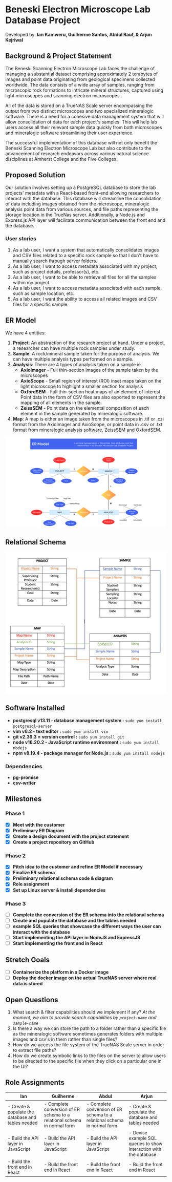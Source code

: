 # **Beneski Electron Microscope Lab Database Project**
Developed by: **Ian Kamweru, Guilherme Santos, Abdul Rauf, & Arjun Kejriwal**

## **Background & Project Statement**
The Beneski Scanning Electron Microscope Lab faces the challenge of managing a substantial dataset comprising approximately 2 terabytes of images and point data originating from geological specimens collected worldwide. The data consists of a wide array of samples, ranging from microscopic rock formations to intricate mineral structures, captured using light microscopes and scanning electron microscopes. 

All of the data is stored on a TrueNAS Scale server encompassing the output from two distinct microscopes and two specialized mineralogic software. There is a need for a cohesive data management system that will allow consolidation of data for each project's samples. This will help lab users access all their relevant sample data quickly from both microscopes and mineralogic software streamlining their user experience.

The successful implementation of this database will not only benefit the Beneski Scanning Electron Microscope Lab but also contribute to the advancement of research endeavors across various natural science disciplines at Amherst College and the Five Colleges.

## **Proposed Solution**
Our solution involves setting up a PostgreSQL database to store the lab projects' metadata with a React-based front-end allowing researchers to interact with the database. This database will streamline the consolidation of data including images obtained from the microscope, mineralogic analysis point data from various sources, and file paths representing the storage location in the TrueNas server. Additionally, a Node.js and Express.js API layer will facilitate communication between the front end and the database.

### User stories
1. As a lab user, I want a system that automatically consolidates images and CSV files related to a specific rock sample so that I don't have to manually search through server folders.
2. As a lab user, I want to access metadata associated with my project, such as project details, professor(s), etc.
3. As a lab user, I want to be able to retrieve all files for all the samples within my project.
4. As a lab user, I want to access metadata associated with each sample, such as sample location, etc.
5. As a lab user, I want the ability to access all related images and CSV files for a specific sample.

## **ER Model**
We have 4 entities:

1. **Project**: An abstraction of the research project at hand. Under a project, a researcher can have multiple rock samples under study.
2. **Sample**: A rock/mineral sample taken for the purpose of analysis. We can have multiple analysis types performed on a sample.
3. **Analysis**: There are 4 types of analysis taken on a sample ie 
    - **AxioImager** - Full thin-section images of the sample taken by the microscopes
    - **AxioScope** - Small region of interest (ROI) inset maps taken on the light microscope to highlight a smaller section for analysis
    - **OxfordSEM** - Full thin-section heat maps of an element of interest. Point data in the form of CSV files are also exported to represent the mapping of all elements in the sample.
    - **ZeissSEM** - Point data on the elemental composition of each element in the sample generated by mineralogic software.
4. **Map**: A map is either an image taken from the microscopes in .tif or .czi format from the AxioImager and AxioScope, or point data in .csv or .txt format from mineralogic analysis software, ZeissSEM and OxfordSEM.

![ER Model](https://github.com/IanKamweru/Electron-Microscope-Lab-DB/blob/085ba2448c2d384b9052d7c9836188a8264c3470/Current%20E-R%20Model.png)

## Relational Schema

![Relational Schema](https://github.com/IanKamweru/Electron-Microscope-Lab-DB/blob/027a8a74c870d504767cd79bd57516e827298496/Relational%20Schema%20Diagram.jpeg)

## Software Installed
- **postgresql v13.11 - database management system :** `sudo yum install postgresql-server`
- **vim v8.2 - text editor :** `sudo yum install vim`
- **git v2.39.3 = version control :** `sudo yum install git`
- **node v16.20.2 - JavaScript runtime environment :** `sudo yum install nodejs`
- **npm v8.19.4 - package manager for Node.js :** `sudo yum install nodejs`

### Dependencies
- **pg-promise**
- **csv-writer**

## **Milestones**
### Phase 1
- [x] **Meet with the customer**
- [x] **Preliminary ER Diagram**
- [x] **Create a design document with the project statement**
- [x] **Create a project repository on GitHub**

### Phase 2
- [x] **Pitch idea to the customer and refine ER Model if necessary**
- [x] **Finalize ER schema**
- [x] **Preliminary relational schema code & diagram**
- [x] **Role assignment**
- [x] **Set up Linux server & install dependencies**

### Phase 3
- [ ] **Complete the conversion of the ER schema into the relational schema**
- [ ] **Create and populate the database and the tables needed**
- [ ] **example SQL queries that showcase the different ways the user can interact with the database**
- [ ] **Start implementing the API layer in NodeJS and ExpressJS**
- [ ] **Start implementing the front end in React**

## **Stretch Goals**
- [ ] **Containerize the platform in a Docker image**
- [ ] **Deploy the docker image on the actual TrueNAS server where real data is stored**

## Open Questions
1. What search & filter capabilities should we implement if any? *At the moment, we aim to provide search capabilities by `project-name` and `sample-name`*
2. Is there a way we can store the path to a folder rather than a specific file as the mineralogic software sometimes generates folders with multiple images and csv's in them rather than single files?
3. How do we access the file system of the TrueNAS Scale server in order to extract file paths?
4. How do we create symbolic links to the files on the server to allow users to be directed to the specific file when they click on a particular one in the UI?

## Role Assignments
| Ian | Guilherme | Abdul | Arjun |
|----------|----------|----------|----------|
|- Create & populate the database and tables needed |- Complete conversion of ER schema to a relational schema in normal form |- Complete conversion of ER schema to a relational schema in normal form |- Create & populate the database and tables needed |
|- Build the API layer in JavaScript | - Build the API layer in JavaScript |- Build the API layer in JavaScript |- Devise example SQL queries to show interaction with the database |
|- Build the front end in React |- Build the front end in React |- Build the front end in React |- Build the front end in React |

